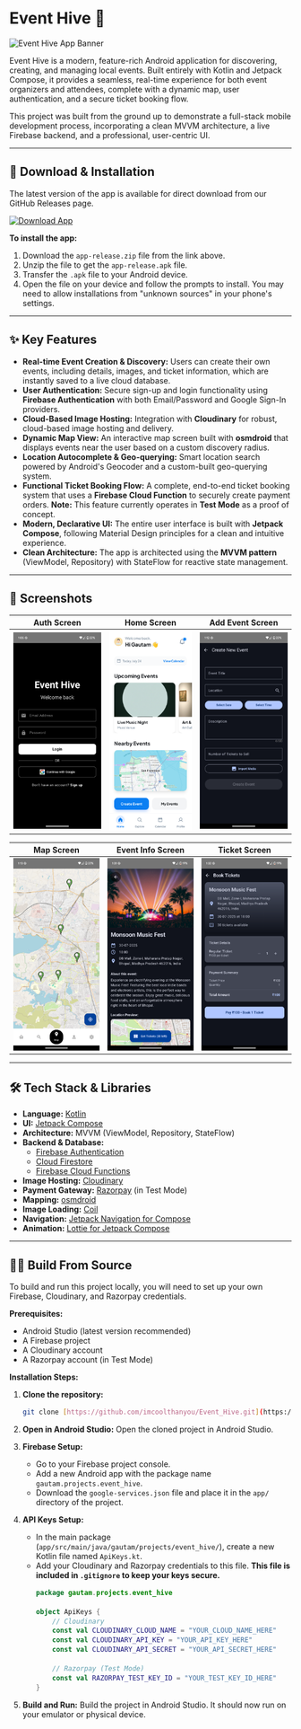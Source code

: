 # Event Hive 🐝

![Event Hive App Banner](/.github/images/app_banner.png)

Event Hive is a modern, feature-rich Android application for discovering, creating, and managing local events. Built entirely with Kotlin and Jetpack Compose, it provides a seamless, real-time experience for both event organizers and attendees, complete with a dynamic map, user authentication, and a secure ticket booking flow.

This project was built from the ground up to demonstrate a full-stack mobile development process, incorporating a clean MVVM architecture, a live Firebase backend, and a professional, user-centric UI.

---

## 🚀 Download & Installation

The latest version of the app is available for direct download from our GitHub Releases page.

[![Download App](https://img.shields.io/badge/Download-v1.0.0-blue?style=for-the-badge&logo=android)](https://github.com/imcoolthanyou/Event_Hive/releases/tag/v1.0.0)

**To install the app:**
1.  Download the `app-release.zip` file from the link above.
2.  Unzip the file to get the `app-release.apk` file.
3.  Transfer the `.apk` file to your Android device.
4.  Open the file on your device and follow the prompts to install. You may need to allow installations from "unknown sources" in your phone's settings.

---

## ✨ Key Features

* **Real-time Event Creation & Discovery:** Users can create their own events, including details, images, and ticket information, which are instantly saved to a live cloud database.
* **User Authentication:** Secure sign-up and login functionality using **Firebase Authentication** with both Email/Password and Google Sign-In providers.
* **Cloud-Based Image Hosting:** Integration with **Cloudinary** for robust, cloud-based image hosting and delivery.
* **Dynamic Map View:** An interactive map screen built with **osmdroid** that displays events near the user based on a custom discovery radius.
* **Location Autocomplete & Geo-querying:** Smart location search powered by Android's Geocoder and a custom-built geo-querying system.
* **Functional Ticket Booking Flow:** A complete, end-to-end ticket booking system that uses a **Firebase Cloud Function** to securely create payment orders. **Note:** This feature currently operates in **Test Mode** as a proof of concept.
* **Modern, Declarative UI:** The entire user interface is built with **Jetpack Compose**, following Material Design principles for a clean and intuitive experience.
* **Clean Architecture:** The app is architected using the **MVVM pattern** (ViewModel, Repository) with StateFlow for reactive state management.

---

## 📸 Screenshots

| Auth Screen                                       | Home Screen                                       | Add Event Screen                                  |
| ------------------------------------------------- | ------------------------------------------------- | ------------------------------------------------- |
| ![](.github/images/screenshot_auth.png) | ![](.github/images/screenshot_home.png) | ![](.github/images/screenshot_add_event.png) |

| Map Screen                                        | Event Info Screen                                 | Ticket Screen                                     |
| ------------------------------------------------- | ------------------------------------------------- | ------------------------------------------------- |
| ![](.github/images/screenshot_map.png)  | ![](.github/images/screenshot_event_info.png) | ![](.github/images/screenshot_ticket.png) |

---

## 🛠 Tech Stack & Libraries

* **Language:** [Kotlin](https://kotlinlang.org/)
* **UI:** [Jetpack Compose](https://developer.android.com/jetpack/compose)
* **Architecture:** MVVM (ViewModel, Repository, StateFlow)
* **Backend & Database:**
    * [Firebase Authentication](https://firebase.google.com/docs/auth)
    * [Cloud Firestore](https://firebase.google.com/docs/firestore)
    * [Firebase Cloud Functions](https://firebase.google.com/docs/functions)
* **Image Hosting:** [Cloudinary](https://cloudinary.com/)
* **Payment Gateway:** [Razorpay](https://razorpay.com/) (in Test Mode)
* **Mapping:** [osmdroid](https://github.com/osmdroid/osmdroid)
* **Image Loading:** [Coil](https://coil-kt.github.io/coil/)
* **Navigation:** [Jetpack Navigation for Compose](https://developer.android.com/jetpack/compose/navigation)
* **Animation:** [Lottie for Jetpack Compose](https://airbnb.io/lottie/)

---

## 👨‍💻 Build From Source

To build and run this project locally, you will need to set up your own Firebase, Cloudinary, and Razorpay credentials.

**Prerequisites:**
* Android Studio (latest version recommended)
* A Firebase project
* A Cloudinary account
* A Razorpay account (in Test Mode)

**Installation Steps:**

1.  **Clone the repository:**
    ```bash
    git clone [https://github.com/imcoolthanyou/Event_Hive.git](https://github.com/imcoolthanyou/Event_Hive.git)
    ```

2.  **Open in Android Studio:** Open the cloned project in Android Studio.

3.  **Firebase Setup:**
    * Go to your Firebase project console.
    * Add a new Android app with the package name `gautam.projects.event_hive`.
    * Download the `google-services.json` file and place it in the `app/` directory of the project.

4.  **API Keys Setup:**
    * In the main package (`app/src/main/java/gautam/projects/event_hive/`), create a new Kotlin file named `ApiKeys.kt`.
    * Add your Cloudinary and Razorpay credentials to this file. **This file is included in `.gitignore` to keep your keys secure.**
        ```kotlin
        package gautam.projects.event_hive

        object ApiKeys {
            // Cloudinary
            const val CLOUDINARY_CLOUD_NAME = "YOUR_CLOUD_NAME_HERE"
            const val CLOUDINARY_API_KEY = "YOUR_API_KEY_HERE"
            const val CLOUDINARY_API_SECRET = "YOUR_API_SECRET_HERE"

            // Razorpay (Test Mode)
            const val RAZORPAY_TEST_KEY_ID = "YOUR_TEST_KEY_ID_HERE"
        }
        ```

5.  **Build and Run:** Build the project in Android Studio. It should now run on your emulator or physical device.
